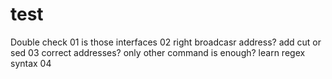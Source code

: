 # test

Double check
	01
		is those interfaces
	02
		right broadcasr address? add cut or sed
	03
		correct addresses? only other command is enough?
		learn regex syntax
	04
	